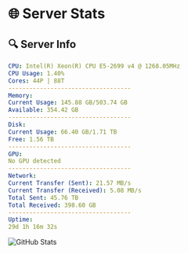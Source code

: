 # 🌐 Server Stats
## 🔍 Server Info
```yaml
CPU: Intel(R) Xeon(R) CPU E5-2699 v4 @ 1268.05MHz
CPU Usage: 1.40%
Cores: 44P | 88T
-----------------------------------
Memory:
Current Usage: 145.88 GB/503.74 GB
Available: 354.42 GB
-----------------------------------
Disk:
Current Usage: 66.40 GB/1.71 TB
Free: 1.56 TB
-----------------------------------
GPU:
No GPU detected
-----------------------------------
Network:
Current Transfer (Sent): 21.57 MB/s
Current Transfer (Received): 5.08 MB/s
Total Sent: 45.76 TB
Total Received: 398.60 GB
-----------------------------------
Uptime:
29d 1h 16m 32s
```
![GitHub Stats](https://img.shields.io/badge/Updated-2025-04-05_22:39:21-blue)